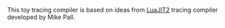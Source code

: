 This toy tracing compiler is based on ideas from [LuaJIT2](http://luajit.org) tracing compiler developed by Mike Pall.